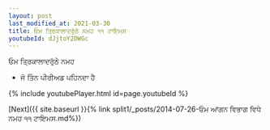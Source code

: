 ```yaml
---
layout: post
last_modified_at: 2021-03-30
title: ਓਮ ਤ੍ਰਿਕਾਲਾਦਰੁੱਠੇ ਨਮਹ ੧੧ ਟਾਇਮਸ
youtubeId: dJjtoY2DWGc
---
```

 
 
 ਓਮ ਤ੍ਰਿਕਾਲਾਦਰੁੱਠੇ ਨਮਹ  
 
 -  ਜੋ ਤਿੰਨ ਪੀਰੀਅਡ ਪਹਿਨਦਾ ਹੈ 
 
  
 
  
 
 
 
 
 
 


{% include youtubePlayer.html id=page.youtubeId %}
 
[Next]({{ site.baseurl }}{% link  split1/_posts/2014-07-26-ਓਮ ਆਂਗਨ ਵਿਭਾਗ ਵਿਧੇ ਨਮਹ ੧੧ ਟਾਇਮਸ.md%})
 
